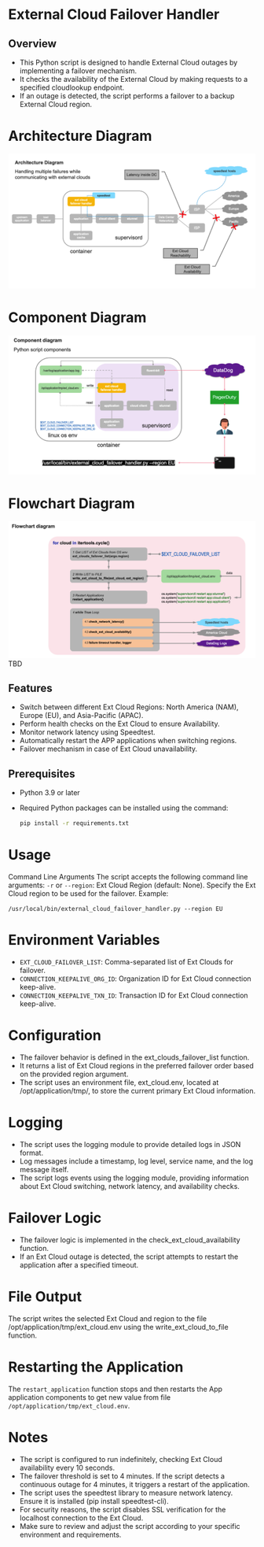 # External Cloud Failover Handler

## Overview

- This Python script is designed to handle External Cloud outages by implementing a failover mechanism. 
- It checks the availability of the External Cloud by making requests to a specified cloudlookup endpoint. 
- If an outage is detected, the script performs a failover to a backup External Cloud region.

# Architecture Diagram
![_1_Architecture_Diagram.png](Doc%2F_1_Architecture_Diagram.png)

# Component Diagram
![_2_Component_Diagram.png](Doc%2F_2_Component_Diagram.png)

# Flowchart Diagram
![_3_Flowchart_Diagram.png](Doc%2F_3_Flowchart_Diagram.png)TBD

## Features

- Switch between different Ext Cloud Regions: North America (NAM), Europe (EU), and Asia-Pacific (APAC).
- Perform health checks on the Ext Cloud to ensure Availability.
- Monitor network latency using Speedtest.
- Automatically restart the APP applications when switching regions.
- Failover mechanism in case of Ext Cloud unavailability.

## Prerequisites

- Python 3.9 or later
- Required Python packages can be installed using the command:

  ```bash
  pip install -r requirements.txt
  ```

# Usage

Command Line Arguments
The script accepts the following command line arguments:
`-r` or `--region`: Ext Cloud Region (default: None). 
Specify the Ext Cloud region to be used for the failover.
Example:
```commandline
/usr/local/bin/external_cloud_failover_handler.py --region EU
```

# Environment Variables
- `EXT_CLOUD_FAILOVER_LIST`: Comma-separated list of Ext Clouds for failover.
- `CONNECTION_KEEPALIVE_ORG_ID`: Organization ID for Ext Cloud connection keep-alive.
- `CONNECTION_KEEPALIVE_TXN_ID`: Transaction ID for Ext Cloud connection keep-alive.

# Configuration
- The failover behavior is defined in the ext_clouds_failover_list function. 
- It returns a list of Ext Cloud regions in the preferred failover order based on the provided region argument.
- The script uses an environment file, ext_cloud.env, located at /opt/application/tmp/, to store the current primary Ext Cloud information.

# Logging
- The script uses the logging module to provide detailed logs in JSON format. 
- Log messages include a timestamp, log level, service name, and the log message itself.
- The script logs events using the logging module, providing information about Ext Cloud switching, network latency, and availability checks.

# Failover Logic
- The failover logic is implemented in the check_ext_cloud_availability function. 
- If an Ext Cloud outage is detected, the script attempts to restart the application after a specified timeout.

# File Output
The script writes the selected Ext Cloud and region to the file /opt/application/tmp/ext_cloud.env using the write_ext_cloud_to_file function.

# Restarting the Application
The `restart_application` function stops and then restarts the App application components to get new value from file `/opt/application/tmp/ext_cloud.env`.

# Notes
- The script is configured to run indefinitely, checking Ext Cloud availability every 10 seconds.
- The failover threshold is set to 4 minutes. If the script detects a continuous outage for 4 minutes, it triggers a restart of the application.
- The script uses the speedtest library to measure network latency. Ensure it is installed (pip install speedtest-cli).
- For security reasons, the script disables SSL verification for the localhost connection to the Ext Cloud. 
- Make sure to review and adjust the script according to your specific environment and requirements.
